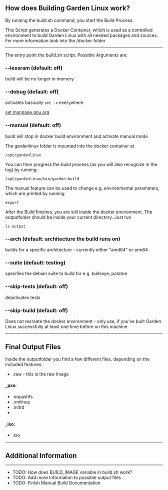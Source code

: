 ## How does Building Garden Linux work?

By running the build.sh command, you start the Build Process.

This Script generates a Docker Container, which is used as a controlled environment to build Garden Linux with all needed packages and sources. For more information look into the /docker folder


---


The entry point the build.sh script. Possible Arguments are:

### --lessram (default: off)

build will be no longer in memory

### --debug (default: off)

activates basically `set -x` everywhere 

[set manpage gnu.org](https://www.gnu.org/software/bash/manual/html_node/The-Set-Builtin.html)

### --manual (default: off)

build will stop in docker build environment and activate manual mode


The gardenlinux folder is mounted into the docker container at
 

	/opt/gardenlinux
 

You can then progress the build process (as you will also recognize in the log) by running:

	/opt/gardenlinux/bin/garden-build


The manual feature can be used to change e.g. environmental parameters, which are printed by running 

	export

After the Build finishes, you are still inside the docker environment. The outputfolder should be inside your current directory. Just run

	ls output

### --arch  (default: architecture the build runs on)

builds for a specific architecture - currently either "amd64" or arm64

### --suite (default: testing)

specifies the debian suite to build for e.g. bullseye, potatoe

### --skip-tests (default: off)

deactivates tests

### --skip-build (default: off)
	
Does not recreate the docker environment - only use, if you've built Garden Linux successfully at least one time before on this machine

---
	
## Final Output Files

Inside the outputfolder you find a few different files, depending on the included features:

- .raw - this is the raw Image

#### _pxe:

- .squashfs
- .vmlinuz
- .initrd
- 

#### _iso:

- .iso

---

## Additional Information

---

- TODO: How does BUILD_IMAGE variable in build.sh work?
- TODO: Add more Information to possible output files
- TODO: Finish Manual Build Documentation

